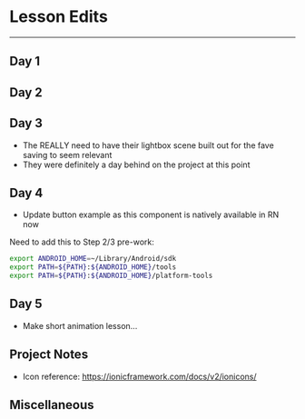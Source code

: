 # Lesson Edits
----

## Day 1


## Day 2


## Day 3

- The REALLY need to have their lightbox scene built out for the fave saving to seem relevant
- They were definitely a day behind on the project at this point

## Day 4

- Update button example as this component is natively available in RN now

Need to add this to Step 2/3 pre-work:

```bash
export ANDROID_HOME=~/Library/Android/sdk
export PATH=${PATH}:${ANDROID_HOME}/tools
export PATH=${PATH}:${ANDROID_HOME}/platform-tools
```

## Day 5

- Make short animation lesson...

## Project Notes

- Icon reference: https://ionicframework.com/docs/v2/ionicons/

## Miscellaneous

